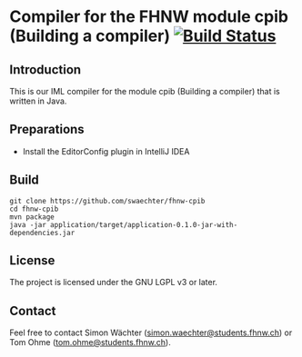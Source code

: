 # Compiler for the FHNW module cpib (Building a compiler) [![Build Status](https://travis-ci.org/swaechter/angularj-universal.svg?branch=master)](https://travis-ci.org/swaechter/angularj-universal)

## Introduction

This is our IML compiler for the module cpib (Building a compiler) that
is written in Java.

## Preparations

* Install the EditorConfig plugin in IntelliJ IDEA

## Build

    git clone https://github.com/swaechter/fhnw-cpib
    cd fhnw-cpib
    mvn package
    java -jar application/target/application-0.1.0-jar-with-dependencies.jar

## License

The project is licensed under the GNU LGPL v3 or later.

## Contact

Feel free to contact Simon Wächter (simon.waechter@students.fhnw.ch)
or Tom Ohme (tom.ohme@students.fhnw.ch).
